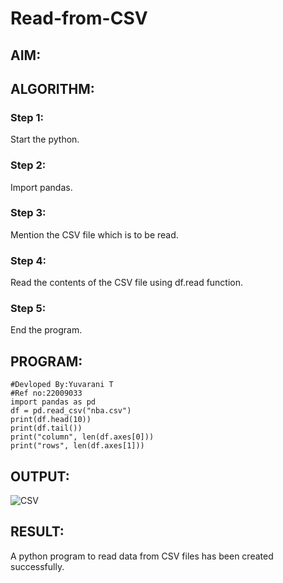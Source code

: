 # Read-from-CSV

## AIM:

## ALGORITHM:
### Step 1:
Start the python.
### Step 2:
Import pandas.
### Step 3:
Mention the CSV file which is to be read.
### Step 4:
Read the contents of the CSV file using df.read function.
### Step 5:
End the program.
## PROGRAM:
```
#Devloped By:Yuvarani T
#Ref no:22009033
import pandas as pd
df = pd.read_csv("nba.csv")
print(df.head(10))
print(df.tail())
print("column", len(df.axes[0]))
print("rows", len(df.axes[1]))
```
## OUTPUT:
![CSV](https://user-images.githubusercontent.com/121418522/214825922-9aa9ec62-3d34-4c5f-979d-256f35633838.png)

## RESULT:
A python program to read data from CSV files has been created successfully.
